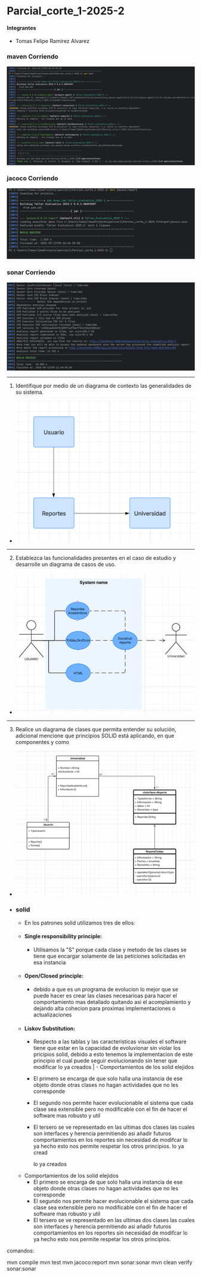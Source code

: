 # Parcial_corte_1-2025-2

#### Integrantes
- Tomas Felipe Ramirez Alvarez

### maven Corriendo
![img.png](docs/imagenes/img.png)

### jacoco Corriendo
![img_1.png](docs/imagenes/img_1.png)

### sonar Corriendo
![img_2.png](docs/imagenes/img_2.png)

-----
1. Identifique por medio de un diagrama de contexto las generalidades de su
   sistema.
- ![img.png](img.png)

----
2. Establezca las funcionalidades presentes en el caso de estudio y desarrolle
   un diagrama de casos de uso.
- ![img_1.png](img_1.png)

----
3. Realice un diagrama de clases que permita entender su solución, adicional
   mencione que principios SOLID está aplicando, en que componentes y como
- ![img_2.png](img_2.png)
- ### solid
    - En los patrones solid utilizamos tres de ellos:
    - #### Single responsibility principle:
        - Utilisamos la "S" porque cada clase y metodo de las clases se tiene que
          encargar solamente de las peticiones solicitadas en esa instancia
    - #### Open/Closed principle:
        - debido a que es un programa de evolucion lo mejor que se puede hacer es crear
          las clases necesarioas para hacer el comportamiento mas detallado quitando asi el
          acomplamiento y dejando alta cohecion para proximas implementaciones o actualizaciones
    - #### Liskov Substitution:
        - Respecto a las tablas y las caracteristicas visuales el software tiene que estar en
          la capacidad de evoluvionar sin violar los pricipios solid, debido a esto tenemos la
          implementacion de este principio el cual puede seguir evolucionando sin tener que modificar
          lo ya creados
|   - Comportamientos de los solid elejidos
      - El primero se encarga de que solo halla una instancia de ese objeto donde otras clases no hagan actividades
        que no les corresponde
      - El segundo nos permite hacer evolucionable el sistema que cada clase sea extensible pero no modificable con el
        fin de hacer el software mas robusto y util
      - El tersero se ve representado en las ultimas dos clases las cuales son interfaces y herencia permitiendo asi
        añadir futuros comportamientos en los reportes sin necesidad de modifcar lo ya hecho esto nos permite respetar los
        otros principios.
          lo ya cread

          lo ya creados 
    - Comportamientos de los solid elejidos
      - El primero se encarga de que solo halla una instancia de ese objeto donde otras clases no hagan actividades
      que no les corresponde
      - El segundo nos permite hacer evolucionable el sistema que cada clase sea extensible pero no modificable con el
      fin de hacer el software mas robusto y util
      - El tersero se ve representado en las ultimas dos clases las cuales son interfaces y herencia permitiendo asi 
      añadir futuros comportamientos en los reportes sin necesidad de modifcar lo ya hecho esto nos permite respetar los
      otros principios.


comandos:

mvn compile
mvn test
mvn jacoco:report
mvn sonar:sonar
mvn clean verify sonar:sonar
